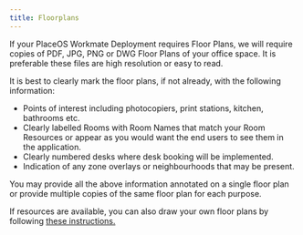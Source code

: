 ```yaml
---
title: Floorplans
---
```


If your PlaceOS Workmate Deployment requires Floor Plans, we will require copies of PDF, JPG, PNG or DWG Floor Plans of your office space. It is preferable these files are high resolution or easy to read.

It is best to clearly mark the floor plans, if not already, with the following information:
- Points of interest including photocopiers, print stations, kitchen, bathrooms etc.
- Clearly labelled Rooms with Room Names that match your Room Resources or appear as you would want the end users to see them in the application.
- Clearly numbered desks where desk booking will be implemented.
- Indication of any zone overlays or neighbourhoods that may be present.

You may provide all the above information annotated on a single floor plan or provide multiple copies of the same floor plan for each purpose.

If resources are available, you can also draw your own floor plans by following [these instructions.](../../../placeos/how-to/user-interfaces/svg-map-creation)
